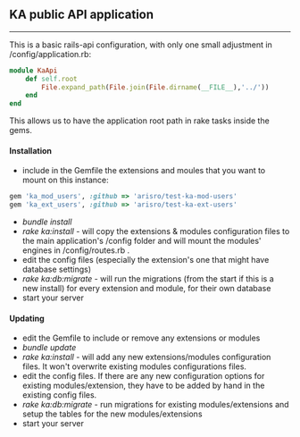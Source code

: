 ## KA public API application
--------------
This is a basic rails-api configuration, with only one small adjustment in /config/application.rb:
```ruby
module KaApi
    def self.root
        File.expand_path(File.join(File.dirname(__FILE__),'../'))
    end
end
```
This allows us to have the application root path in rake tasks inside the gems.

#### Installation
- include in the Gemfile the extensions and moules that you want to mount on this instance:
```ruby
gem 'ka_mod_users', :github => 'arisro/test-ka-mod-users'
gem 'ka_ext_users', :github => 'arisro/test-ka-ext-users'
```
- *bundle install*  
- *rake ka:install* - will copy the extensions & modules configuration files to the main application's /config folder and will mount the modules' engines in /config/routes.rb .  
- edit the config files (especially the extension's one that might have database settings)  
- *rake ka:db:migrate* - will run the migrations (from the start if this is a new install) for every extension and module, for their own database
- start your server

#### Updating
- edit the Gemfile to include or remove any extensions or modules
- *bundle update*  
- *rake ka:install* - will add any new extensions/modules configuration files. It won't overwrite existing modules configurations files.
- edit the config files.  If there are any new configuration options for existing modules/extension, they have to be added by hand in the existing config files.
- *rake ka:db:migrate* - run migrations for existing modules/extensions and setup the tables for the new modules/extensions
- start your server
